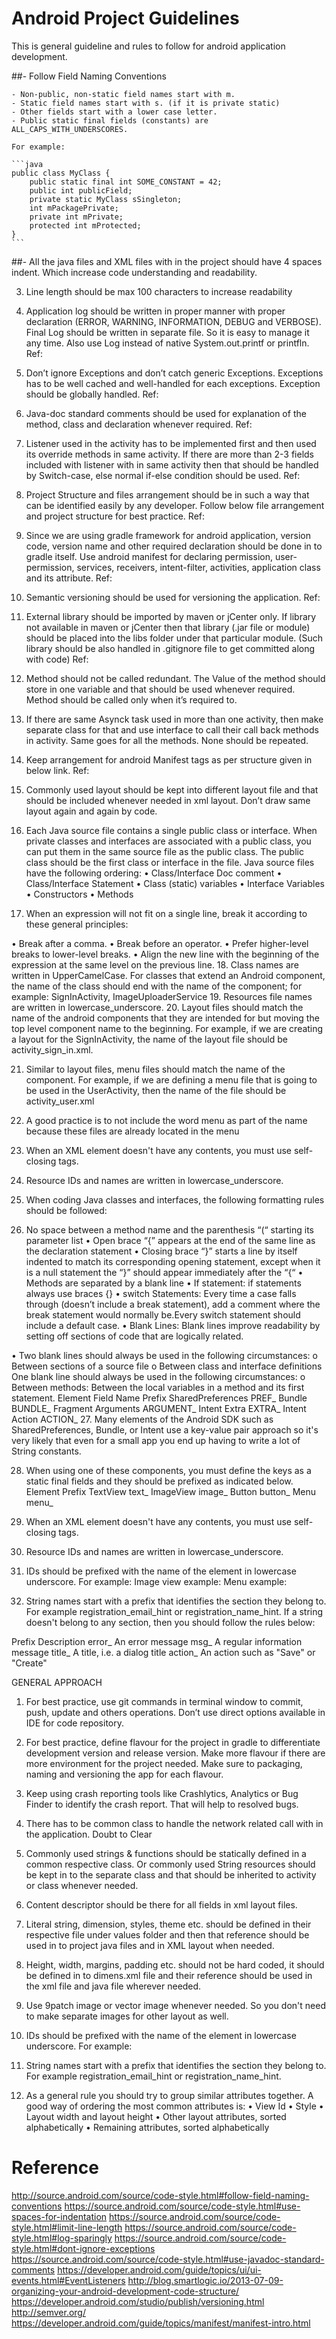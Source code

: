 # Android Project Guidelines

This is general guideline and rules to follow for android application development.

##- Follow Field Naming Conventions

	- Non-public, non-static field names start with m.
	- Static field names start with s. (if it is private static)
	- Other fields start with a lower case letter.
	- Public static final fields (constants) are ALL_CAPS_WITH_UNDERSCORES.

	For example:
	
	```java
	public class MyClass {
		public static final int SOME_CONSTANT = 42;
		public int publicField;
		private static MyClass sSingleton;
		int mPackagePrivate;
		private int mPrivate;
		protected int mProtected;
	}
	```

##- All the java files and XML files with in the project should have 4 spaces indent. Which increase code understanding and readability.

3.	Line length should be max 100 characters to increase readability
	
4.	Application log should be written in proper manner with proper declaration (ERROR, WARNING, INFORMATION, DEBUG and VERBOSE). Final Log should be written in separate file. So it is easy to manage it any time. Also use Log instead of native System.out.printf or printfln.
Ref: 
5.	Don’t ignore Exceptions and don’t catch generic Exceptions. Exceptions has to be well cached and well-handled for each exceptions. Exception should be globally handled.
	Ref: 

6.	Java-doc standard comments should be used for explanation of the method, class and declaration whenever required.
Ref: 
	
7.	Listener used in the activity has to be implemented first and then used its override methods in same activity. If there are more than 2-3 fields included with listener with in same activity then that should be handled by Switch-case, else normal if-else condition should be used.
	Ref: 
8.	Project Structure and files arrangement should be in such a way that can be identified easily by any developer. Follow below file arrangement and project structure for best practice.
Ref:

9.	Since we are using gradle framework for android application, version code, version name and other required declaration should be done in to gradle itself.
Use android manifest for declaring permission, user-permission, services, receivers, intent-filter, activities, application class and its attribute.
	Ref: 
10.	Semantic versioning should be used for versioning the application.
	Ref: 

11.	External library should be imported by maven or jCenter only. If library not available in maven or jCenter then that library (.jar file or module) should be placed into the libs folder under that particular module. (Such library should be also handled in .gitignore file to get committed along with code)
Ref: 

12.	Method should not be called redundant. The Value of the method should store in one variable and that should be used whenever required. Method should be called only when it’s required to.

13.	If there are same Asynck task used in more than one activity, then make separate class for that and use interface to call their call back methods in activity. Same goes for all the methods. None should be repeated.

14.	Keep arrangement for android Manifest tags as per structure given in below link.
Ref: 
15.	Commonly used layout should be kept into different layout file and that should be included whenever needed in xml layout. Don’t draw same layout again and again by code.

16.	Each Java source file contains a single public class or interface. When private classes and interfaces are associated with a public class, you can put them in the same source file as the public class. The public class should be the first class or interface in the file.
Java source files have the following ordering: 
•	Class/Interface Doc comment
•	Class/Interface Statement
•	Class (static) variables
•	Interface Variables
•	Constructors
•	Methods

17.	When an expression will not fit on a single line, break it according to these general principles:

•	Break after a comma.
•	Break before an operator. 
•	Prefer higher-level breaks to lower-level breaks. 
•	Align the new line with the beginning of the expression at the same level on the previous line. 
18.	Class names are written in UpperCamelCase.
For classes that extend an Android component, the name of the class should end with the name of the component; for example: SignInActivity, ImageUploaderService
19.	Resources file names are written in lowercase_underscore.
20.	Layout files should match the name of the android components that they are intended for but moving the top level component name to the beginning. For example, if we are creating a layout for the SignInActivity, the name of the layout file should be activity_sign_in.xml.

21.	Similar to layout files, menu files should match the name of the component. For example, if we are defining a menu file that is going to be used in the UserActivity, then the name of the file should be activity_user.xml

22.	A good practice is to not include the word menu as part of the name because these files are already located in the menu

23.	When an XML element doesn't have any contents, you must use self-closing tags.
24.	Resource IDs and names are written in lowercase_underscore.
25.	When coding Java classes and interfaces, the following formatting rules should be followed: 

26.	No space between a method name and the parenthesis “(“ starting its parameter list 
•	Open brace “{” appears at the end of the same line as the declaration statement
•	Closing brace “}” starts a line by itself indented to match its corresponding opening statement, except when it is a null statement the “}” should appear immediately after the “{“
•	Methods are separated by a blank line
•	If statement: if statements always use braces {}
•	switch Statements: Every time a case falls through (doesn’t include a break statement), add a comment where the break statement would normally be.Every switch statement should include a default case.
•	Blank Lines: Blank lines improve readability by setting off sections of code that are logically related. 

•	Two blank lines should always be used in the following circumstances: 
o	Between sections of a source file 
o	Between class and interface definitions One blank line should always be used in the following circumstances: 
o	Between methods: Between the local variables in a method and its first statement.
Element	Field Name Prefix
SharedPreferences	PREF_
Bundle	BUNDLE_
Fragment Arguments	ARGUMENT_
Intent Extra	EXTRA_
Intent Action	ACTION_
27.	Many elements of the Android SDK such as SharedPreferences, Bundle, or Intent use a key-value pair approach so it's very likely that even for a small app you end up having to write a lot of String constants.



28.	When using one of these components, you must define the keys as a static final fields and they should be prefixed as indicated below.
Element	Prefix
TextView	text_
ImageView	image_
Button	button_
Menu	menu_





29.	When an XML element doesn't have any contents, you must use self-closing tags.









30.	Resource IDs and names are written in lowercase_underscore.
31.	IDs should be prefixed with the name of the element in lowercase underscore. 
For example:
Image view example:
<ImageView
    android:id="@+id/image_profile"
    android:layout_width="wrap_content"
    android:layout_height="wrap_content" />
Menu example:
<menu>
    <item
        android:id="@+id/menu_done"
        android:title="Done" />
</menu>



32.	String names start with a prefix that identifies the section they belong to. For example registration_email_hint or registration_name_hint. If a string doesn't belong to any section, then you should follow the rules below:

Prefix	Description
error_	An error message
msg_	A regular information message
title_	A title, i.e. a dialog title
action_	An action such as "Save" or "Create"








GENERAL APPROACH

1.	For best practice, use git commands in terminal window to commit, push, update and others operations. Don’t use direct options available in IDE for code repository.

2.	For best practice, define flavour for the project in gradle to differentiate development version and release version. Make more flavour if there are more environment for the project needed. Make sure to packaging, naming and versioning the app for each flavour.

3.	Keep using crash reporting tools like Crashlytics, Analytics or Bug Finder to identify the crash report. That will help to resolved bugs.

4.	There has to be common class to handle the network related call with in the application.
Doubt to Clear

1.	Commonly used strings & functions should be statically defined in a common respective class. Or commonly used String resources should be kept in to the separate class and that should be inherited to activity or class whenever needed.
2.	Content descriptor should be there for all fields in xml layout files.
3.	Literal string, dimension, styles, theme etc. should be defined in their respective file under values folder and then that reference should be used in to project java files and in XML layout when needed.
4.	Height, width, margins, padding etc. should not be hard coded, it should be defined in to dimens.xml file and their reference should be used in the xml file and java file wherever needed.
5.	Use 9patch image or vector image whenever needed. So you don't need to make separate images for other layout as well.
6.	IDs should be prefixed with the name of the element in lowercase underscore. For example:
7.	String names start with a prefix that identifies the section they belong to. For example registration_email_hint or registration_name_hint.

8.	As a general rule you should try to group similar attributes together. A good way of ordering the most common attributes is:
•	View Id
•	Style
•	Layout width and layout height
•	Other layout attributes, sorted alphabetically
•	Remaining attributes, sorted alphabetically


# Reference
http://source.android.com/source/code-style.html#follow-field-naming-conventions
https://source.android.com/source/code-style.html#use-spaces-for-indentation
https://source.android.com/source/code-style.html#limit-line-length
https://source.android.com/source/code-style.html#log-sparingly
https://source.android.com/source/code-style.html#dont-ignore-exceptions
https://source.android.com/source/code-style.html#use-javadoc-standard-comments
https://developer.android.com/guide/topics/ui/ui-events.html#EventListeners
http://blog.smartlogic.io/2013-07-09-organizing-your-android-development-code-structure/
https://developer.android.com/studio/publish/versioning.html
http://semver.org/
https://developer.android.com/guide/topics/manifest/manifest-intro.html